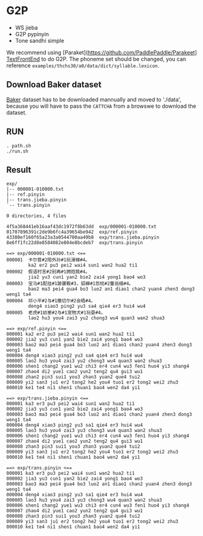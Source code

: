 # G2P

* WS
jieba
* G2P
pypinyin
* Tone sandhi
simple

We recommend using [Paraket](https://github.com/PaddlePaddle/Parakeet] [TextFrontEnd](https://github.com/PaddlePaddle/Parakeet/blob/develop/parakeet/frontend/__init__.py) to do G2P.
The phoneme set should be changed, you can reference `examples/thchs30/a0/data/dict/syllable.lexicon`.

## Download Baker dataset

[Baker](https://test.data-baker.com/#/data/index/source) dataset has to be downloaded mannually and moved to './data',
because you will have to pass the `CATTCHA` from a browswe to download the dataset.


## RUN

```
. path.sh
./run.sh
```

## Result

```
exp/
|-- 000001-010000.txt
|-- ref.pinyin
|-- trans.jieba.pinyin
`-- trans.pinyin

0 directories, 4 files
```

```
4f5a368441eb16aaf43dc1972f8b63dd  exp/000001-010000.txt
01707896391c2de9b6fc4a39654be942  exp/ref.pinyin
43380ef160f65a23a3a0544700aa49b8  exp/trans.jieba.pinyin
8e6ff1fc22d8e8584082e804e8bcdeb7  exp/trans.pinyin
```

```
==> exp/000001-010000.txt <==
000001  卡尔普#2陪外孙#1玩滑梯#4。
        ka2 er2 pu3 pei2 wai4 sun1 wan2 hua2 ti1
000002  假语村言#2别再#1拥抱我#4。
        jia2 yu3 cun1 yan2 bie2 zai4 yong1 bao4 wo3
000003  宝马#1配挂#1跛骡鞍#3，貂蝉#1怨枕#2董翁榻#4。
        bao2 ma3 pei4 gua4 bo3 luo2 an1 diao1 chan2 yuan4 zhen3 dong3 weng1 ta4
000004  邓小平#2与#1撒切尔#2会晤#4。
        deng4 xiao3 ping2 yu3 sa4 qie4 er3 hui4 wu4
000005  老虎#1幼崽#2与#1宠物犬#1玩耍#4。
        lao2 hu3 you4 zai3 yu2 chong3 wu4 quan3 wan2 shua3

==> exp/ref.pinyin <==
000001 ka2 er2 pu3 pei2 wai4 sun1 wan2 hua2 ti1
000002 jia2 yu3 cun1 yan2 bie2 zai4 yong1 bao4 wo3
000003 bao2 ma3 pei4 gua4 bo3 luo2 an1 diao1 chan2 yuan4 zhen3 dong3 weng1 ta4
000004 deng4 xiao3 ping2 yu3 sa4 qie4 er3 hui4 wu4
000005 lao2 hu3 you4 zai3 yu2 chong3 wu4 quan3 wan2 shua3
000006 shen1 chang2 yue1 wu2 chi3 er4 cun4 wu3 fen1 huo4 yi3 shang4
000007 zhao4 di2 yue1 cao2 yun2 teng2 qu4 gui3 wu1
000008 zhan2 pin3 sui1 you3 zhan3 yuan2 que4 tui2
000009 yi2 san3 ju1 er2 tong2 he2 you4 tuo1 er2 tong2 wei2 zhu3
000010 ke1 te4 ni1 shen1 chuan1 bao4 wen2 da4 yi1

==> exp/trans.jieba.pinyin <==
000001 ka3 er3 pu3 pei2 wai4 sun1 wan2 hua2 ti1
000002 jia3 yu3 cun1 yan2 bie2 zai4 yong1 bao4 wo3
000003 bao3 ma3 pei4 gua4 bo3 luo2 an1 diao1 chan2 yuan4 zhen3 dong3 weng1 ta4
000004 deng4 xiao3 ping2 yu3 sa1 qie4 er3 hui4 wu4
000005 lao3 hu3 you4 zai3 yu3 chong3 wu4 quan3 wan2 shua3
000006 shen1 chang2 yue1 wu3 chi3 er4 cun4 wu3 fen1 huo4 yi3 shang4
000007 zhao4 di2 yue1 cao2 yun2 teng2 qu4 gui3 wu1
000008 zhan3 pin3 sui1 you3 zhan3 yuan2 que4 tui2
000009 yi3 san3 ju1 er2 tong2 he2 you4 tuo1 er2 tong2 wei2 zhu3
000010 ke1 te4 ni1 shen1 chuan1 bao4 wen2 da4 yi1

==> exp/trans.pinyin <==
000001 ka3 er3 pu3 pei2 wai4 sun1 wan2 hua2 ti1
000002 jia3 yu3 cun1 yan2 bie2 zai4 yong1 bao4 wo3
000003 bao3 ma3 pei4 gua4 bo3 luo2 an1 diao1 chan2 yuan4 zhen3 dong3 weng1 ta4
000004 deng4 xiao3 ping2 yu3 sa1 qie4 er3 hui4 wu4
000005 lao3 hu3 you4 zai3 yu3 chong3 wu4 quan3 wan2 shua3
000006 shen1 chang2 yue1 wu3 chi3 er4 cun4 wu3 fen1 huo4 yi3 shang4
000007 zhao4 di2 yue1 cao2 yun2 teng2 qu4 gui3 wu1
000008 zhan3 pin3 sui1 you3 zhan3 yuan2 que4 tui2
000009 yi3 san3 ju1 er2 tong2 he2 you4 tuo1 er2 tong2 wei2 zhu3
000010 ke1 te4 ni1 shen1 chuan1 bao4 wen2 da4 yi1
```
